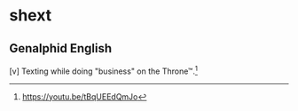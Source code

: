 # shext
## Genalphid English

[v] Texting while doing "business" on the Throne™.[^1]

[^1]: <https://youtu.be/tBqUEEdQmJo>